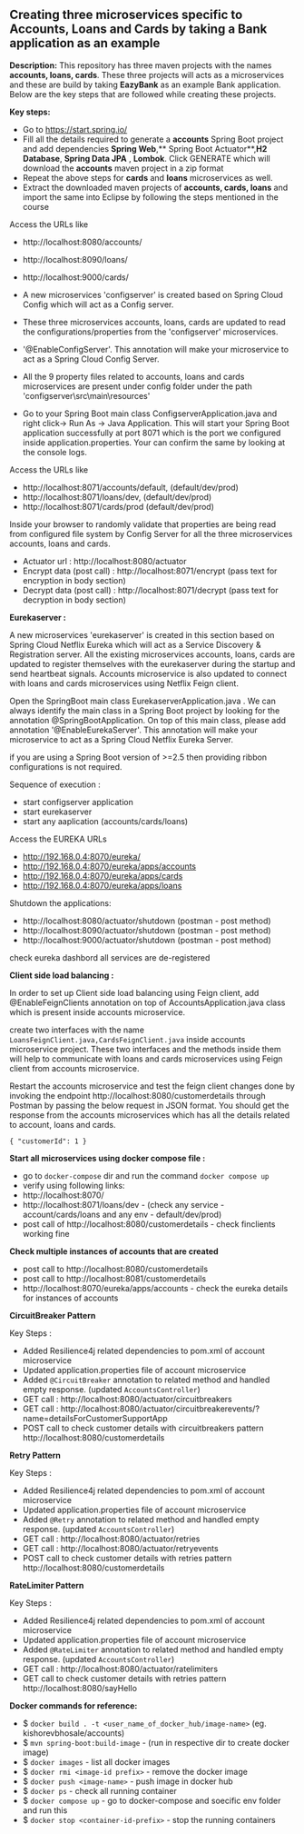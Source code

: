 Creating three microservices specific to Accounts, Loans and Cards by taking a Bank application as an example
---

**Description:** This repository has three maven projects with the names **accounts, loans, cards**. These three
projects will acts as a microservices and these are build by taking **EazyBank** as an example Bank application. Below
are the key steps that are followed while creating these projects.

**Key steps:**

- Go to https://start.spring.io/
- Fill all the details required to generate a **accounts** Spring Boot project and add dependencies **Spring Web**,**
  Spring Boot Actuator**,**H2 Database**, **Spring Data JPA**
  , **Lombok**. Click GENERATE which will download the **accounts** maven project in a zip format
- Repeat the above steps for **cards** and **loans** microservices as well.
- Extract the downloaded maven projects of **accounts, cards, loans** and import the same into Eclipse by following the
  steps mentioned in the course


Access the URLs like
- http://localhost:8080/accounts/ 
- http://localhost:8090/loans/
- http://localhost:9000/cards/
  

- A new microservices 'configserver' is created based on Spring Cloud Config which will act as a Config server. 
- These three microservices accounts, loans, cards are updated to read the configurations/properties from the 'configserver' microservices.
- '@EnableConfigServer'. This annotation will make your microservice to act as a Spring Cloud Config Server.
- All the 9 property files related to accounts, loans and cards microservices are present under config folder under 
the path 'configserver\src\main\resources' 
- Go to your Spring Boot main class ConfigserverApplication.java and right click-> Run As -> Java Application. This will start your Spring Boot application successfully at port 8071 which is the port we configured inside application.properties. Your can confirm the same by looking at the console logs.


Access the URLs like 
- http://localhost:8071/accounts/default, (default/dev/prod)
- http://localhost:8071/loans/dev, (default/dev/prod)
- http://localhost:8071/cards/prod  (default/dev/prod)
  
Inside your browser to randomly validate that properties are being read from configured file system by Config Server for all the three microservices accounts, loans and cards.
  

- Actuator url : http://localhost:8080/actuator
- Encrypt data (post call) : http://localhost:8071/encrypt (pass text for encryption in body section)
- Decrypt data (post call) : http://localhost:8071/decrypt (pass text for decryption in body section)

**Eurekaserver :**

A new microservices 'eurekaserver' is created in this section based on Spring Cloud Netflix Eureka which will act as a Service Discovery & Registration server. 
All the existing microservices accounts, loans, cards are updated to register themselves with the eurekaserver during the startup and send heartbeat signals. 
Accounts microservice is also updated to connect with loans and cards microservices using Netflix Feign client.

Open the SpringBoot main class EurekaserverApplication.java . 
We can always identify the main class in a Spring Boot project by looking for the annotation @SpringBootApplication. 
On top of this main class, please add annotation '@EnableEurekaServer'. This annotation will make your microservice to act as a Spring Cloud Netflix Eureka Server.

if you are using a Spring Boot version of >=2.5 then providing ribbon configurations is not required.

Sequence of execution :
- start configserver application
- start eurekaserver
- start any aaplication (accounts/cards/loans)

Access the EUREKA URLs
- http://192.168.0.4:8070/eureka/
- http://192.168.0.4:8070/eureka/apps/accounts
- http://192.168.0.4:8070/eureka/apps/cards
- http://192.168.0.4:8070/eureka/apps/loans

Shutdown the applications:
- http://localhost:8080/actuator/shutdown (postman - post method)
- http://localhost:8090/actuator/shutdown (postman - post method)
- http://localhost:9000/actuator/shutdown (postman - post method)

check eureka dashbord all services are de-registered

**Client side load balancing :**

In order to set up Client side load balancing using Feign client, 
add @EnableFeignClients annotation on top of AccountsApplication.java class which is present inside accounts microservice.

create two interfaces with the name `LoansFeignClient.java,CardsFeignClient.java` inside accounts microservice project. 
These two interfaces and the methods inside them will help to communicate with loans and cards microservices 
using Feign client from accounts microservice.


Restart the accounts microservice and test the feign client changes done by invoking 
the endpoint http://localhost:8080/customerdetails through Postman 
by passing the below request in JSON format. 
You should get the response from the accounts microservices which has all the details related to account, loans and cards.

`{
"customerId": 1
}`

**Start all microservices using docker compose file :**

- go to `docker-compose`  dir and run the command `docker compose up`
- verify using following links:
- http://localhost:8070/
- http://localhost:8071/loans/dev - (check any service - account/cards/loans and any env - default/dev/prod)
- post call of http://localhost:8080/customerdetails - check finclients working fine

**Check multiple instances of accounts that are created**
- post call to http://localhost:8080/customerdetails
- post call to http://localhost:8081/customerdetails
- http://localhost:8070/eureka/apps/accounts - check the eureka details for instances of accounts

**CircuitBreaker Pattern**

Key Steps : 
- Added Resilience4j related dependencies to pom.xml of account microservice
- Updated application.properties file of account microservice
- Added `@CircuitBreaker` annotation to related method and handled empty response. (updated `AccountsController`)
- GET call : http://localhost:8080/actuator/circuitbreakers
- GET call : http://localhost:8080/actuator/circuitbreakerevents/?name=detailsForCustomerSupportApp
- POST call to check customer details with circuitbreakers pattern http://localhost:8080/customerdetails


**Retry Pattern**

Key Steps :
- Added Resilience4j related dependencies to pom.xml of account microservice
- Updated application.properties file of account microservice
- Added `@Retry` annotation to related method and handled empty response. (updated `AccountsController`)
- GET call : http://localhost:8080/actuator/retries
- GET call : http://localhost:8080/actuator/retryevents
- POST call to check customer details with retries pattern http://localhost:8080/customerdetails


**RateLimiter Pattern**

Key Steps :
- Added Resilience4j related dependencies to pom.xml of account microservice
- Updated application.properties file of account microservice
- Added `@RateLimiter` annotation to related method and handled empty response. (updated `AccountsController`)
- GET call : http://localhost:8080/actuator/ratelimiters
- GET call to check customer details with retries pattern http://localhost:8080/sayHello


**Docker commands for reference:**

- $ `docker build . -t <user_name_of_docker_hub/image-name>` (eg. kishorevbhosale/accounts)
- $ `mvn spring-boot:build-image` - (run in respective dir to create docker image)
- $ `docker images` - list all docker images
- $ `docker rmi <image-id prefix>` - remove the docker image
- $ `docker push <image-name>` - push image in docker hub
- $ `docker ps` - check all running container
- $ `docker compose up` - go to docker-compose and soecific env folder and run this
- $ `docker stop <container-id-prefix>` - stop the running containers